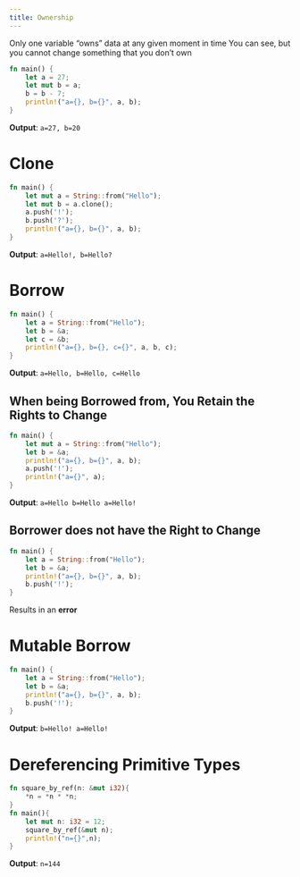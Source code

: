 ```yaml
---
title: Ownership
---
```

Only one variable “owns” data at any given moment in time
You can see, but you cannot change something that you don’t own

```RUST
fn main() {  
	let a = 27;  
	let mut b = a;  
	b = b - 7;  
	println!("a={}, b={}", a, b);  
}
```

**Output**:
`a=27, b=20`

# Clone

```RUST
fn main() {  
	let mut a = String::from("Hello");  
	let mut b = a.clone();  
	a.push('!');  
	b.push('?');  
	println!("a={}, b={}", a, b);  
}
```

**Output**:
`a=Hello!, b=Hello?`

# Borrow

```RUST
fn main() {  
	let a = String::from("Hello");  
	let b = &a;  
	let c = &b;  
	println!("a={}, b={}, c={}", a, b, c);  
}
```

**Output**:
`a=Hello, b=Hello, c=Hello`

## When being Borrowed from, You Retain the Rights to Change

```RUST
fn main() {  
	let mut a = String::from("Hello");  
	let b = &a;  
	println!("a={}, b={}", a, b);  
	a.push('!');  
	println!("a={}", a);  
}
```

**Output**:
`a=Hello b=Hello a=Hello!`

## Borrower does not have the Right to Change

```RUST
fn main() {  
	let a = String::from("Hello");  
	let b = &a;  
	println!("a={}, b={}", a, b);  
	b.push('!');  
}
```

Results in an **error**

# Mutable Borrow

```RUST
fn main() {  
	let a = String::from("Hello");  
	let b = &a;  
	println!("a={}, b={}", a, b);  
	b.push('!');  
}
```

**Output**:
`b=Hello! a=Hello!`

# Dereferencing Primitive Types

```RUST
fn square_by_ref(n: &mut i32){
    *n = *n * *n;
}
fn main(){
    let mut n: i32 = 12;
    square_by_ref(&mut n);
    println!("n={}",n);
}
```

**Output**:
`n=144`

